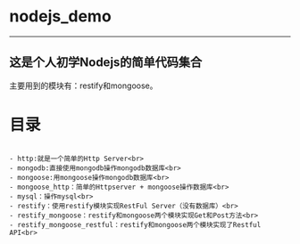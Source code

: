 # nodejs_demo

--------
这是个人初学Nodejs的简单代码集合<br>
--------
主要用到的模块有：restify和mongoose。<br>

# 目录<br>
```java<br>

- http:就是一个简单的Http Server<br>
- mongodb:直接使用mongodb操作mongodb数据库<br>
- mongoose:用mongoose操作mongodb数据库<br>
- mongoose_http：简单的Httpserver + mongoose操作数据库<br>
- mysql：操作mysql<br>
- restify：使用restify模块实现RestFul Server（没有数据库）<br>
- restify_mongoose：restify和mongoose两个模块实现Get和Post方法<br>
- restify_mongoose_restful：restify和mongoose两个模块实现了Restful API<br>


```